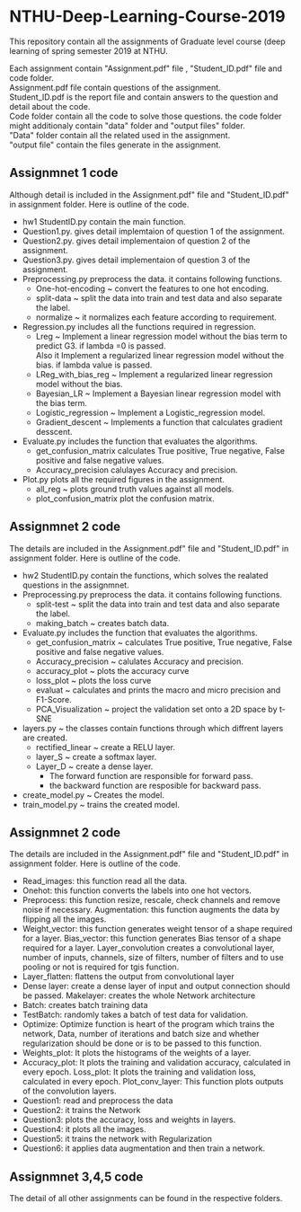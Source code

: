 # NTHU-Deep-Learning-Course-2019
This repository contain all the assignments of Graduate level course (deep learning of spring semester 2019 at NTHU.

Each assignment contain "Assignment.pdf" file , "Student_ID.pdf" file and code folder.</br>
  Assignment.pdf file contain questions of the assignment.</br>
  Student_ID.pdf is the report file and contain answers to the question and detail about the code.</br>
  Code folder contain all the code to solve those questions. the code folder might additionaly contain "data" folder and "output files" folder.</br>
    "Data" folder contain all the related used in the assignment.</br>
    "output file" contain the files generate in the assignment. </br>


## Assignmnet 1 code</br>
Although detail is included in the Assignment.pdf" file and "Student_ID.pdf" in assignment folder. Here is outline of the code.</br>
  * hw1 StudentID.py contain the main function.</br>
  * Question1.py. gives detail implemtaion of question 1 of the assignment.</br>
  * Question2.py. gives detail implementaion of question 2 of the assignment.</br>
  * Question3.py. gives detail implementaion of question 3 of the assignment.</br>
  * Preprocessing.py preprocess the data. it contains following functions.</br>
    + One-hot-encoding ~ convert the features to one hot encoding.</br>
    + split-data ~ split the data into train and test data and also separate the label.</br>
    + normalize ~ it normalizes each feature according to requirement.</br>
  * Regression.py includes all the functions required in regression.</br>
    + Lreg ~ Implement a linear regression model without the bias term to predict G3.   if lambda =0 is passed. </br>
      Also it Implement a regularized linear regression model without the bias.  if lambda value is passed.</br>
    + LReg_with_bias_reg ~ Implement a regularized linear regression model without the bias. </br>
    + Bayesian_LR ~ Implement a Bayesian linear regression model with the bias term. </br>
    + Logistic_regression ~ Implement a Logistic_regression model.</br>
    + Gradient_descent ~ Implements a function that calculates gradient desscent.</br>
  * Evaluate.py includes the function that evaluates the algorithms.</br>
    + get_confusion_matrix calculates True positive, True negative, False positive and false negative values.</br>
    + Accuracy_precision calulayes Accuracy and precision. </br>
  * Plot.py plots all the required figures in the assignment. </br>
    + all_reg ~ plots ground truth values against all models. </br>
    + plot_confusion_matrix plot the confusion matrix. </br>
    
## Assignmnet 2 code</br>
  The details are included in the Assignment.pdf" file and "Student_ID.pdf" in assignment folder. Here is outline of the code.</br>
  * hw2 StudentID.py contain the functions, which solves the realated questions in the assignmnet.</br>
  * Preprocessing.py preprocess the data. it contains following functions.</br>
    + split-test ~ split the data into train and test data and also separate the label.</br>
    + making_batch ~ creates batch data.</br>
  * Evaluate.py includes the function that evaluates the algorithms.</br>
    + get_confusion_matrix ~ calculates True positive, True negative, False positive and false negative values.</br>
    + Accuracy_precision ~ calulates Accuracy and precision. </br>
    + accuracy_plot ~ plots the accuracy curve
    + loss_plot ~ plots the loss curve
    + evaluat ~ calculates and prints the macro and micro precision and F1-Score.
    + PCA_Visualization ~ project the validation set onto a 2D space by t-SNE
  * layers.py ~ the classes contain functions through which diffrent layers are created. </br>
    + rectified_linear ~ create a RELU layer. </br>
    + layer_S ~ create a softmax layer.
    + Layer_D ~ create a dense layer.
      + The forward function are responsible for forward pass.
      + the backward function are resposible for backward pass.
  * create_model.py ~ Creates the model.
  * train_model.py ~ trains the created model.
    
## Assignmnet 2 code</br>
  The details are included in the Assignment.pdf" file and "Student_ID.pdf" in assignment folder. Here is outline of the code.</br>
* Read_images: this function read all the data.
* Onehot: this function converts the labels into one hot vectors.
* Preprocess: this function resize, rescale, check channels and remove noise if necessary. Augmentation: this function augments the data by flipping all the images.
* Weight_vector: this function generates weight tensor of a shape required for a layer. Bias_vector: this function generates Bias tensor of a shape required for a layer. Layer_convolution creates a convolutional layer, number of inputs, channels, size of filters, number of filters and to use pooling or not is required for tgis function.
* Layer_flatten: flattens the output from convolutional layer
* Dense layer: create a dense layer of input and output connection should be passed. Makelayer: creates the whole Network architecture
* Batch: creates batch training data
* TestBatch: randomly takes a batch of test data for validation.
* Optimize: Optimize function is heart of the program which trains the network, Data, number of iterations and batch size and whether regularization should be done or is to be passed to this function.
* Weights_plot: It plots the histograms of the weights of a layer.
* Accuracy_plot: It plots the training and validation accuracy, calculated in every epoch. Loss_plot: It plots the training and validation loss, calculated in every epoch. Plot_conv_layer: This function plots outputs of the convolution layers.
* Question1: read and preprocess the data
* Question2: it trains the Network
* Question3: plots the accuracy, loss and weights in layers.
* Question4: it plots all the images.
* Question5: it trains the network with Regularization
* Question6: it applies data augmentation and then train a network.


## Assignmnet 3,4,5 code</br>
The detail of all other assignments can be found in the respective folders.
